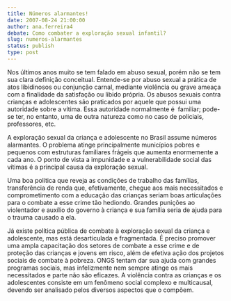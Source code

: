 ```yaml
---
title: Números alarmantes!
date: 2007-08-24 21:00:00
author: ana.ferreira4
debate: Como combater a exploração sexual infantil?
slug: numeros-alarmantes
status: publish 
type: post
---
```


Nos últimos anos muito se tem falado em abuso sexual, porém não se tem sua clara definição conceitual. Entende-se por abuso sexual a prática de atos libidinosos ou conjunção carnal, mediante violência ou grave ameaça com a finalidade da satisfação ou libido própria. Os abusos sexuais contra crianças e adolescentes são praticados por aquele que possui uma autoridade sobre a vítima. Essa autoridade normalmente é  familiar; pode-se ter, no entanto, uma de outra natureza como no caso de policiais, professores, etc.


A exploração sexual da criança e adolescente no Brasil assume números alarmantes. O problema atinge principalmente municípios pobres e pequenos com estruturas familiares frágeis que aumenta enormemente a cada ano. O ponto de vista a impunidade e a vulnerabilidade social das vítimas é a principal causa da exploração sexual.


Uma boa política que reveja as condições de trabalho das famílias, transferência de renda que, efetivamente, chegue aos mais necessitados e comprometimento com a educação das crianças seriam boas articulações para o combate a esse crime tão hediondo. Grandes punições ao violentador e auxílio do governo à criança e sua família seria de ajuda para o trauma causado a ela.


Já existe política pública de combate à exploração sexual da criança e adolescente, mas está desarticulada e fragmentada. É preciso promover uma ampla capacitação dos setores de combate a esse crime e de proteção das crianças e jovens em risco, além de efetiva ação dos projetos sociais de combate à pobreza. ONGS tentam dar sua ajuda com grandes programas sociais, mas infelizmente nem sempre atinge os mais necessitados e parte não são eficazes. A violência contra as crianças e os adolescentes consiste em um fenômeno social complexo e multicausal, devendo ser analisado pelos diversos aspectos que o compõem.


